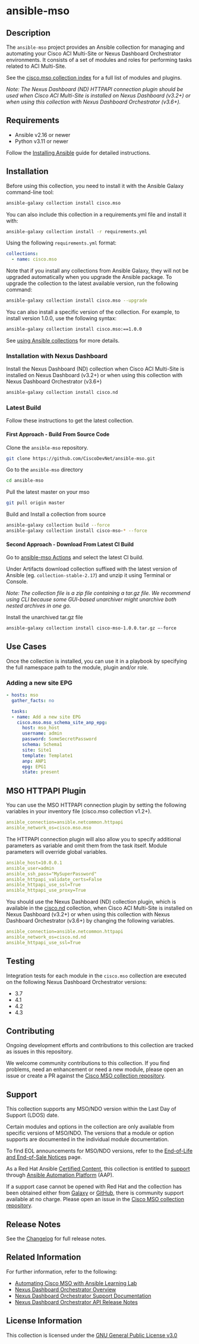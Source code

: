 # ansible-mso

## Description

The `ansible-mso` project provides an Ansible collection for managing and automating your Cisco ACI Multi-Site or Nexus Dashboard Orchestrator environments.
It consists of a set of modules and roles for performing tasks related to ACI Multi-Site.

See the [cisco.mso collection index](https://galaxy.ansible.com/ui/repo/published/cisco/mso/content/) for a full list of modules and plugins.

*Note: The Nexus Dashboard (ND) HTTPAPI connection plugin should be used when Cisco ACI Multi-Site is installed on Nexus Dashboard (v3.2+) or when using this collection with Nexus Dashboard Orchestrator (v3.6+).*

## Requirements

- Ansible v2.16 or newer
- Python v3.11 or newer

Follow the [Installing Ansible](https://docs.ansible.com/ansible/latest/installation_guide/intro_installation.html) guide for detailed instructions.

## Installation

Before using this collection, you need to install it with the Ansible Galaxy command-line tool:

```sh
ansible-galaxy collection install cisco.mso
```

You can also include this collection in a requirements.yml file and install it with:

```sh
ansible-galaxy collection install -r requirements.yml
```

Using the following `requirements.yml` format:

```yaml
collections:
  - name: cisco.mso
```

Note that if you install any collections from Ansible Galaxy, they will not be upgraded automatically when you upgrade the Ansible package.
To upgrade the collection to the latest available version, run the following command:

```sh
ansible-galaxy collection install cisco.mso --upgrade
```

You can also install a specific version of the collection. For example, to install version 1.0.0, use the following syntax:

```sh
ansible-galaxy collection install cisco.mso:==1.0.0
```

See [using Ansible collections](https://docs.ansible.com/ansible/devel/user_guide/collections_using.html) for more details.

### Installation with Nexus Dashboard

Install the Nexus Dashboard (ND) collection when Cisco ACI Multi-Site is installed on Nexus Dashboard (v3.2+) or when using this collection with Nexus Dashboard Orchestrator (v3.6+)

```sh
ansible-galaxy collection install cisco.nd
```

### Latest Build

Follow these instructions to get the latest collection.

#### First Approach - Build From Source Code

Clone the `ansible-mso` repository.

```sh
git clone https://github.com/CiscoDevNet/ansible-mso.git
```

Go to the `ansible-mso` directory

```sh
cd ansible-mso
```

Pull the latest master on your mso

```sh
git pull origin master
```

Build and Install a collection from source

```sh
ansible-galaxy collection build --force
ansible-galaxy collection install cisco-mso-* --force
```

#### Second Approach - Download From Latest CI Build

Go to [ansible-mso Actions](https://github.com/CiscoDevNet/ansible-mso/actions/workflows/ansible-test.yml?query=branch%3Amaster) and select the latest CI build.

Under Artifacts download collection suffixed with the latest version of Ansible (eg. `collection-stable-2.17`) and unzip it using Terminal or Console.

*Note: The collection file is a zip file containing a tar.gz file. We recommend using CLI because some GUI-based unarchiver might unarchive both nested archives in one go.*

Install the unarchived tar.gz file

```sh
ansible-galaxy collection install cisco-mso-1.0.0.tar.gz —-force
```

## Use Cases

Once the collection is installed, you can use it in a playbook by specifying the full namespace path to the module, plugin and/or role.

### Adding a new site EPG

```yaml
- hosts: mso
  gather_facts: no

  tasks:
  - name: Add a new site EPG
    cisco.mso.mso_schema_site_anp_epg:
      host: mso_host
      username: admin
      password: SomeSecretPassword
      schema: Schema1
      site: Site1
      template: Template1
      anp: ANP1
      epg: EPG1
      state: present
```

## MSO HTTPAPI Plugin

You can use the MSO HTTPAPI connection plugin by setting the following variables in your inventory file (cisco.mso collection v1.2+).

```yaml
ansible_connection=ansible.netcommon.httpapi
ansible_network_os=cisco.mso.mso
```

The HTTPAPI connection plugin will also allow you to specify additional parameters as variable and omit them from the task itself. Module parameters will override global variables.

```yaml
ansible_host=10.0.0.1
ansible_user=admin
ansible_ssh_pass="MySuperPassword"
ansible_httpapi_validate_certs=False
ansible_httpapi_use_ssl=True
ansible_httpapi_use_proxy=True
```

You should use the Nexus Dashboard (ND) collection plugin, which is available in the [cisco.nd](https://galaxy.ansible.com/cisco/nd) collection, when Cisco ACI Multi-Site is installed on Nexus Dashboard (v3.2+) or when using this collection with Nexus Dashboard Orchestrator (v3.6+) by changing the following variables.

```yaml
ansible_connection=ansible.netcommon.httpapi
ansible_network_os=cisco.nd.nd
ansible_httpapi_use_ssl=True
```

## Testing

Integration tests for each module in the `cisco.mso` collection are executed on the following Nexus Dashboard Orchestrator versions:

- 3.7
- 4.1
- 4.2
- 4.3

## Contributing

Ongoing development efforts and contributions to this collection are tracked as issues in this repository.

We welcome community contributions to this collection. If you find problems, need an enhancement or need a new module, please open an issue or create a PR against the [Cisco MSO collection repository](https://github.com/CiscoDevNet/ansible-mso/issues).

## Support

This collection supports any MSO/NDO version within the Last Day of Support (LDOS) date.

Certain modules and options in the collection are only available from specific versions of MSO/NDO. The versions that a module or option supports are documented in the individual module documentation.

To find EOL announcements for MSO/NDO versions, refer to the [End-of-Life and End-of-Sale Notices](https://www.cisco.com/c/en/us/products/cloud-systems-management/multi-site-orchestrator/eos-eol-notice-listing.html) page.

As a Red Hat Ansible [Certified Content](https://catalog.redhat.com/software/search?target_platforms=Red%20Hat%20Ansible%20Automation%20Platform), this collection is entitled to [support](https://access.redhat.com/support/) through [Ansible Automation Platform](https://www.redhat.com/en/technologies/management/ansible) (AAP).

If a support case cannot be opened with Red Hat and the collection has been obtained either from [Galaxy](https://galaxy.ansible.com/ui/) or [GitHub](https://github.com/CiscoDevNet/ansible-mso), there is community support available at no charge. Please open an issue in the [Cisco MSO collection repository](https://github.com/CiscoDevNet/ansible-mso/issues).

## Release Notes

See the [Changelog](https://github.com/CiscoDevNet/ansible-mso/blob/master/CHANGELOG.rst) for full release notes.

## Related Information

For further information, refer to the following:

- [Automating Cisco MSO with Ansible Learning Lab](https://developer.cisco.com/learning/labs/mso-ansible_part1-intro/setup-an-ansible-and-mso-environment/)
- [Nexus Dashboard Orchestrator Overview](https://www.cisco.com/c/en/us/products/collateral/cloud-systems-management/multi-site-orchestrator/nb-06-mso-so-cte-en.html)
- [Nexus Dashboard Orchestrator Support Documentation](https://www.cisco.com/c/en/us/support/cloud-systems-management/multi-site-orchestrator/series.html)
- [Nexus Dashboard Orchestrator API Release Notes](https://developer.cisco.com/docs/search/?q=Nexus+Dashboard+Orchestrator)

## License Information

This collection is licensed under the [GNU General Public License v3.0](https://github.com/CiscoDevNet/ansible-mso/blob/master/LICENSE)
